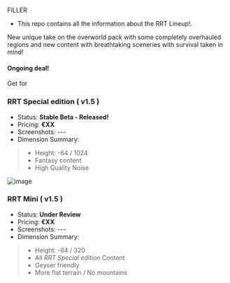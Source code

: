 
FILLER

- This repo contains all the information about the RRT Lineup!.

New unique take on the overworld pack with some completely overhauled regions and new content with breathtaking sceneries with survival taken in mind!

#### Ongoing deal! 
Get for 



### RRT Special edition ( v1.5 )
- Status: **Stable Beta - Released!**
- Pricing: __€XX__
- Screenshots: ---
- Dimension Summary:
> - Height: -64 / 1024
> - Fantasy content 
> - High Quality Noise 

![image](https://github.com/user-attachments/assets/e048ff7d-fd24-45dd-b62d-8d5e9fc92ff3)



### RRT Mini ( v1.5 ) 
- Status: **Under Review**
- Pricing: __€XX__
- Screenshots: ---
- Dimension Summary:
> - Height: -64 / 320
> - All _RRT Special edition_ Content 
> - Geyser friendly
> - More flat terrain / No mountains  


